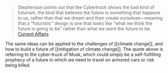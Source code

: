 > Stephenson points out that the Cybertruck shows the bad kind of futurism, the kind that believes the future is something that _happens_ to us, rather than that we dream and then create ourselves—meaning that a “futuristic” design is one that looks like “what we think the future is going to be” rather than what we _want_ the future to be.
> [Current Affairs](https://www.currentaffairs.org/2021/04/surely-we-can-do-better-than-elon-musk/)

The same ideas can be applied to the challenges of [[climate change]], and how to build a future of [[mitigation of climate change]]. The quote above is referring to the cyber-truck of Musk, which could simply be a self-fulfilling prophecy of a future in which we need to travel on armored cars or risk being killed. 